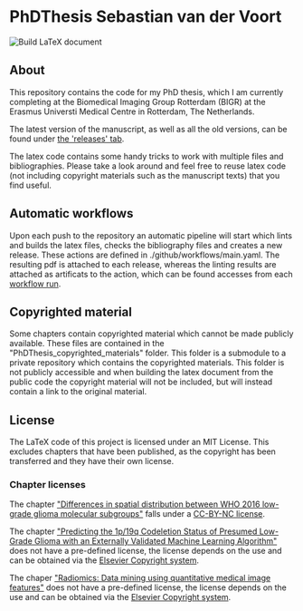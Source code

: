 # PhDThesis Sebastian van der Voort

![Build LaTeX document](https://github.com/Svdvoort/PhDThesis/workflows/Build%20LaTeX%20document/badge.svg)

## About

This repository contains the code for my PhD thesis, which I am currently completing at the Biomedical Imaging Group Rotterdam (BIGR) at the Erasmus Universti Medical Centre in Rotterdam, The Netherlands.

The latest version of the manuscript, as well as all the old versions, can be found under [the 'releases' tab](https://github.com/Svdvoort/PhDThesis/releases).

The latex code contains some handy tricks to work with multiple files and bibliographies. Please take a look around and feel free to reuse latex code (not including copyright materials such as the manuscript texts) that you find useful.

## Automatic workflows

Upon each push to the repository an automatic pipeline will start which lints and builds the latex files, checks the bibliography files and creates a new release. These actions are defined in ./github/workflows/main.yaml.
The resulting pdf is attached to each release, whereas the linting results are attached as artificats to the action, which can be found accesses from each [workflow run](https://github.com/Svdvoort/PhDThesis/actions?query=workflow%3A%22Build+LaTeX+document%22).

## Copyrighted material

Some chapters contain copyrighted material which cannot be made publicly available. These files are contained in the "PhDThesis_copyrighted_materials" folder.
This folder is a submodule to a private repository which contains the copyrighted materials.
This folder is not publicly accessible and when building the latex document from the public code the copyright material will not be included, but will instead contain a link to the original material.

## License

The LaTeX code of this project is licensed under an MIT License.
This excludes chapters that have been published, as the copyright has been transferred and they have their own license.

### Chapter licenses

The chapter ["Differences in spatial distribution between WHO 2016 low-grade glioma molecular subgroups"](https://academic.oup.com/noa/article/1/1/vdz001/5509818) falls under a [CC-BY-NC license](https://creativecommons.org/licenses/by-nc/4.0/).

The chapter ["Predicting the 1p/19q Codeletion Status of Presumed Low-Grade Glioma with an Externally Validated Machine Learning Algorithm"](https://clincancerres.aacrjournals.org/content/25/24/7455.abstract) does not have a pre-defined license, the license depends on the  use and can be obtained via the [Elsevier Copyright system](https://s100.copyright.com/AppDispatchServlet?publisherName=aacr&publication=clincanres&title=Predicting%20the%201p/19q%20Codeletion%20Status%20of%20Presumed%20Low-Grade%20Glioma%20with%20an%20Externally%20Validated%20Machine%20Learning%20Algorithm&publicationDate=2019-12-15&author=Sebastian%20R.%20van%20der%20Voort%2CFatih%20Incekara%2CMaarten%20M.J.%20Wijnenga%2CGeorgios%20Kapas%2CMayke%20Gardeniers%2CJoost%20W.%20Schouten%2CMartijn%20P.A.%20Starmans%2CRishie%20Nandoe%20Tewarie%2CGeert%20J.%20Lycklama%2CPim%20J.%20French%2CHendrikus%20J.%20Dubbink%2CMartin%20J.%20van%20den%20Bent%2CArnaud%20J.P.E.%20Vincent%2CWiro%20J.%20Niessen%2CStefan%20Klein%2CMarion%20Smits&contentID=clincanres%3B25/24/7455&volumeNum=25&issueNum=24&startPage=7455&endPage=7462&numPages=8&copyright=American%20Association%20for%20Cancer%20Research&orderBeanReset=true).

The chaper ["Radiomics: Data mining using quantitative medical image features"](https://www.sciencedirect.com/science/article/pii/B9780128161760000235) does not have a pre-defined license, the license depends on the use and can be obtained via the [Elsevier Copyright system](https://s100.copyright.com/AppDispatchServlet?publisherName=ELS&contentID=B9780128161760000235&orderBeanReset=true).
